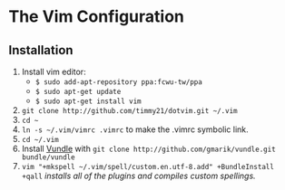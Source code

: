 # The Vim Configuration

## Installation

1. Install vim editor:
    - `$ sudo add-apt-repository ppa:fcwu-tw/ppa`
    - `$ sudo apt-get update`
    - `$ sudo apt-get install vim`
2. `git clone http://github.com/timmy21/dotvim.git ~/.vim`
3. `cd ~`
4. `ln -s ~/.vim/vimrc .vimrc` to make the .vimrc symbolic link.
5. `cd ~/.vim`
6. Install [Vundle](https://github.com/gmarik/vundle) with `git clone
   http://github.com/gmarik/vundle.git bundle/vundle`
7. `vim "+mkspell ~/.vim/spell/custom.en.utf-8.add" +BundleInstall +qall`
_installs all of the plugins and compiles custom spellings._

